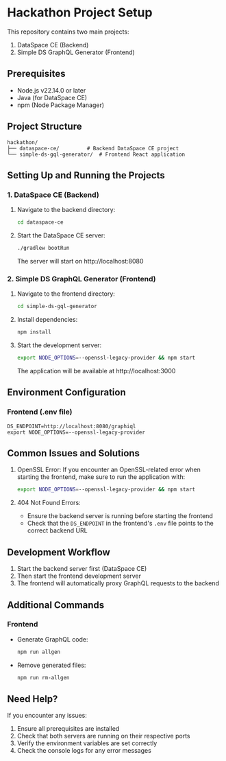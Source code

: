 # Hackathon Project Setup

This repository contains two main projects:
1. DataSpace CE (Backend)
2. Simple DS GraphQL Generator (Frontend)

## Prerequisites

- Node.js v22.14.0 or later
- Java (for DataSpace CE)
- npm (Node Package Manager)

## Project Structure

```
hackathon/
├── dataspace-ce/         # Backend DataSpace CE project
└── simple-ds-gql-generator/  # Frontend React application
```

## Setting Up and Running the Projects

### 1. DataSpace CE (Backend)

1. Navigate to the backend directory:
   ```bash
   cd dataspace-ce
   ```

2. Start the DataSpace CE server:
   ```bash
   ./gradlew bootRun
   ```

   The server will start on http://localhost:8080

### 2. Simple DS GraphQL Generator (Frontend)

1. Navigate to the frontend directory:
   ```bash
   cd simple-ds-gql-generator
   ```

2. Install dependencies:
   ```bash
   npm install
   ```

3. Start the development server:
   ```bash
   export NODE_OPTIONS=--openssl-legacy-provider && npm start
   ```

   The application will be available at http://localhost:3000

## Environment Configuration

### Frontend (.env file)
```
DS_ENDPOINT=http://localhost:8080/graphiql
export NODE_OPTIONS=--openssl-legacy-provider
```

## Common Issues and Solutions

1. OpenSSL Error:
   If you encounter an OpenSSL-related error when starting the frontend, make sure to run the application with:
   ```bash
   export NODE_OPTIONS=--openssl-legacy-provider && npm start
   ```

2. 404 Not Found Errors:
   - Ensure the backend server is running before starting the frontend
   - Check that the `DS_ENDPOINT` in the frontend's `.env` file points to the correct backend URL

## Development Workflow

1. Start the backend server first (DataSpace CE)
2. Then start the frontend development server
3. The frontend will automatically proxy GraphQL requests to the backend

## Additional Commands

### Frontend

- Generate GraphQL code:
  ```bash
  npm run allgen
  ```

- Remove generated files:
  ```bash
  npm run rm-allgen
  ```

## Need Help?

If you encounter any issues:
1. Ensure all prerequisites are installed
2. Check that both servers are running on their respective ports
3. Verify the environment variables are set correctly
4. Check the console logs for any error messages 